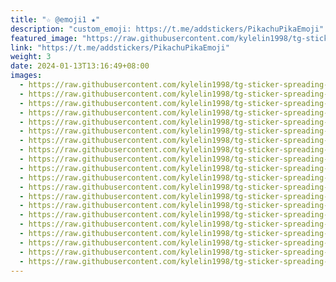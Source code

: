 ```yaml
---
title: "☆ @emoji1 ★"
description: "custom_emoji: https://t.me/addstickers/PikachuPikaEmoji"
featured_image: "https://raw.githubusercontent.com/kylelin1998/tg-sticker-spreading-worldwide-images/main/img/9b765292-6247-41dc-a522-42b2d1b7b14b.jpg"
link: "https://t.me/addstickers/PikachuPikaEmoji"
weight: 3
date: 2024-01-13T13:16:49+08:00
images:
  - https://raw.githubusercontent.com/kylelin1998/tg-sticker-spreading-worldwide-images/main/img/9b765292-6247-41dc-a522-42b2d1b7b14b.jpg
  - https://raw.githubusercontent.com/kylelin1998/tg-sticker-spreading-worldwide-images/main/img/be014537-0814-48a7-95c1-e6aa69f08d69.jpg
  - https://raw.githubusercontent.com/kylelin1998/tg-sticker-spreading-worldwide-images/main/img/626e7d1e-5e0f-4408-be3a-2a522126aad7.jpg
  - https://raw.githubusercontent.com/kylelin1998/tg-sticker-spreading-worldwide-images/main/img/c01e3251-4003-4896-b7e8-5307380e0631.jpg
  - https://raw.githubusercontent.com/kylelin1998/tg-sticker-spreading-worldwide-images/main/img/5bba2743-08b2-4a0e-a7e4-8a8e65fc3420.jpg
  - https://raw.githubusercontent.com/kylelin1998/tg-sticker-spreading-worldwide-images/main/img/b07fb40f-4aed-4453-bb56-c9412f5d7dba.jpg
  - https://raw.githubusercontent.com/kylelin1998/tg-sticker-spreading-worldwide-images/main/img/b346ca9b-d823-4ee1-a5be-cc850c30ab68.jpg
  - https://raw.githubusercontent.com/kylelin1998/tg-sticker-spreading-worldwide-images/main/img/59c6c9bc-c736-4875-a3dc-7c417390fa2d.jpg
  - https://raw.githubusercontent.com/kylelin1998/tg-sticker-spreading-worldwide-images/main/img/139a21ae-2a90-4d68-8033-6b5b79483601.jpg
  - https://raw.githubusercontent.com/kylelin1998/tg-sticker-spreading-worldwide-images/main/img/625d5300-2a98-4a7e-af07-b48a0e5fbce3.jpg
  - https://raw.githubusercontent.com/kylelin1998/tg-sticker-spreading-worldwide-images/main/img/b4210dd0-20c7-4a55-a51a-c69a5d306579.jpg
  - https://raw.githubusercontent.com/kylelin1998/tg-sticker-spreading-worldwide-images/main/img/bbf96c3e-75fc-4d7a-b852-d7bcd1e69ff5.jpg
  - https://raw.githubusercontent.com/kylelin1998/tg-sticker-spreading-worldwide-images/main/img/d1d615f0-621e-45c8-b721-faa4d60c5a53.jpg
  - https://raw.githubusercontent.com/kylelin1998/tg-sticker-spreading-worldwide-images/main/img/cdd4da06-5a44-44cf-a8f5-a1cca9d27eda.jpg
  - https://raw.githubusercontent.com/kylelin1998/tg-sticker-spreading-worldwide-images/main/img/4db504d4-573e-4721-bce8-5226966d8b2b.jpg
  - https://raw.githubusercontent.com/kylelin1998/tg-sticker-spreading-worldwide-images/main/img/55a928bb-0766-4137-86da-2c95b005f0d8.jpg
  - https://raw.githubusercontent.com/kylelin1998/tg-sticker-spreading-worldwide-images/main/img/aa68ac27-be36-43e0-b4b5-a81eeeac6281.jpg
  - https://raw.githubusercontent.com/kylelin1998/tg-sticker-spreading-worldwide-images/main/img/a67ca91a-a402-426e-a2d2-890c1b83063b.jpg
  - https://raw.githubusercontent.com/kylelin1998/tg-sticker-spreading-worldwide-images/main/img/b543ad6f-99ed-4a7d-8820-623e14729425.jpg
  - https://raw.githubusercontent.com/kylelin1998/tg-sticker-spreading-worldwide-images/main/img/1fb8ca40-0413-4347-af67-a0345f063d64.jpg
---
```

